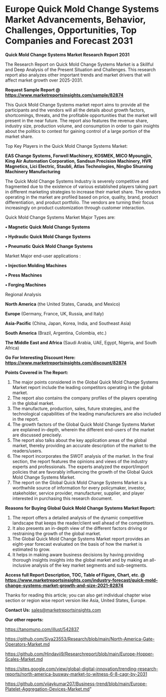 # Europe Quick Mold Change Systems Market Advancements, Behavior, Challenges, Opportunities, Top Companies and Forecast 2031

<strong>Quick Mold Change Systems Market Research Report 2031</strong>

The Research Report on Quick Mold Change Systems Market is a Skillful and Deep Analysis of the Present Situation and Challenges. This research report also analyzes other important trends and market drivers that will affect market growth over 2025-2031.

<strong>Request Sample Report @ <a href=https://www.marketreportsinsights.com/sample/82874>https://www.marketreportsinsights.com/sample/82874</a></strong>

This Quick Mold Change Systems market report aims to provide all the participants and the vendors will all the details about growth factors, shortcomings, threats, and the profitable opportunities that the market will present in the near future. The report also features the revenue share, industry size, production volume, and consumption in order to gain insights about the politics to contest for gaining control of a large portion of the market share.

Top Key Players in the Quick Mold Change Systems Market:

<strong>EAS Change Systems, Forwell Machinery, KOSMEK, MICO Myoungjin, King Air Automation Corporation, Sandsun Precision Machinery, HVR Magnetics, Lici Electric, Staubli, Atlas Technologies, Ningbo Shunxing Machinery Manufacturing</strong>

The Quick Mold Change Systems Industry is severely competitive and fragmented due to the existence of various established players taking part in different marketing strategies to increase their market share. The vendors operating in the market are profiled based on price, quality, brand, product differentiation, and product portfolio. The vendors are turning their focus increasingly on product customization through customer interaction.

Quick Mold Change Systems Market Major Types are:

<strong>• Magnetic Quick Mold Change Systems

• Hydraulic Quick Mold Change Systems

• Pneumatic Quick Mold Change Systems</strong>

Market Major end-user applications :

<strong>• Injection Molding Machines

• Press Machines

• Forging Machines</strong>

Regional Analysis

</u><strong><b>North America</b></strong> (the United States, Canada, and Mexico)

<strong><b>Europe </b></strong>(Germany, France, UK, Russia, and Italy)

<strong><b>Asia-Pacific</b></strong> (China, Japan, Korea, India, and Southeast Asia)

<strong><b>South America</b></strong> (Brazil, Argentina, Colombia, etc.)

<strong><b>The Middle East and Africa</b></strong> (Saudi Arabia, UAE, Egypt, Nigeria, and South Africa)

<strong>Go For Interesting Discount Here: <a href=https://www.marketreportsinsights.com/discount/82874>https://www.marketreportsinsights.com/discount/82874</a></strong>

<strong>Points Covered in The Report:</strong>
<ol>
  <li>The major points considered in the Global Quick Mold Change Systems Market report include the leading competitors operating in the global market.</li>
  <li>The report also contains the company profiles of the players operating in the global market.</li>
  <li>The manufacture, production, sales, future strategies, and the technological capabilities of the leading manufacturers are also included in the report.</li>
  <li>The growth factors of the Global Quick Mold Change Systems Market are explained in-depth, wherein the different end-users of the market are discussed precisely.</li>
  <li>The report also talks about the key application areas of the global market, thereby providing an accurate description of the market to the readers/users.</li>
  <li>The report incorporates the SWOT analysis of the market. In the final section, the report features the opinions and views of the industry experts and professionals. The experts analyzed the export/import policies that are favorably influencing the growth of the Global Quick Mold Change Systems Market.</li>
  <li>The report on the Global Quick Mold Change Systems Market is a worthwhile source of information for every policymaker, investor, stakeholder, service provider, manufacturer, supplier, and player interested in purchasing this research document.</li>
</ol>
<strong>Reasons for Buying Global Quick Mold Change Systems Market Report:</strong>

<ol>
  <li>The report offers a detailed analysis of the dynamic competitive landscape that keeps the reader/client well ahead of the competitors.</li>
  <li>It also presents an in-depth view of the different factors driving or restraining the growth of the global market.</li>
  <li>The Global Quick Mold Change Systems Market report provides an eight-year forecast evaluated on the basis of how the market is estimated to grow.</li>
  <li>It helps in making aware business decisions by having providing thorough insights insights into the global market and by making an all-inclusive analysis of the key market segments and sub-segments.</li>
</ol>
<strong>Access full Report Description, TOC, Table of Figure, Chart, etc. @ <a href=https://www.marketreportsinsights.com/industry-forecast/quick-mold-change-systems-market-growth-and-size-2021-82874>https://www.marketreportsinsights.com/industry-forecast/quick-mold-change-systems-market-growth-and-size-2021-82874</a></strong>


Thanks for reading this article; you can also get individual chapter wise section or region wise report version like Asia, United States, Europe.

<strong>Contact Us:</strong>
sales@marketreportsinsights.com

<strong>Our other reports:</strong>

<a href=https://tanomuno.com/illust/542837>https://tanomuno.com/illust/542837</a>

<a href=https://github.com/Siya23553/Research/blob/main/North-America-Gate-Operators-Market.md>https://github.com/Siya23553/Research/blob/main/North-America-Gate-Operators-Market.md</a>

<a href=https://github.com/Hindavii9/Researchreport/blob/main/Europe-Hopper-Scales-Market.md>https://github.com/Hindavii9/Researchreport/blob/main/Europe-Hopper-Scales-Market.md</a>

<a href=https://sites.google.com/view/global-digital-innovation/trending-research-reports/north-america-busway-market-to-witness-6-8-cagr-by-2031>https://sites.google.com/view/global-digital-innovation/trending-research-reports/north-america-busway-market-to-witness-6-8-cagr-by-2031</a>

<a href=https://github.com/vijaykumar207/Business-trend/blob/main/Europe-Platelet-Aggregation-Devices-Market.md>https://github.com/vijaykumar207/Business-trend/blob/main/Europe-Platelet-Aggregation-Devices-Market.md</a>"
